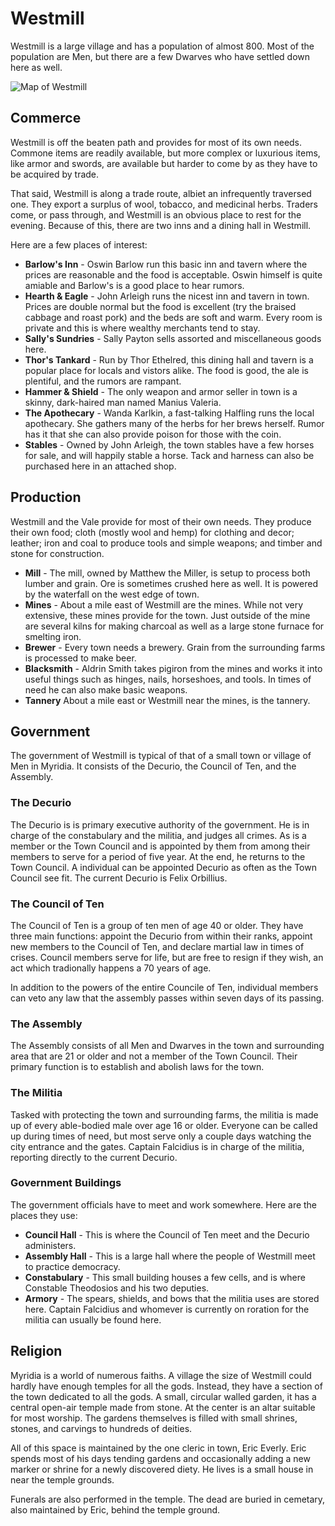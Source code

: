 # Westmill

Westmill is a large village and has a population of almost 800. Most of the population are Men, but there are a few Dwarves who have settled down here as well.

![Map of Westmill](westmill.png)

## Commerce

Westmill is off the beaten path and provides for most of its own needs. Commone items are readily available, but more complex or luxurious items, like armor and swords, are available but harder to come by as they have to be acquired by trade.

That said, Westmill is along a trade route, albiet an infrequently traversed one. They export a surplus of wool, tobacco, and medicinal herbs. Traders come, or pass through, and Westmill is an obvious place to rest for the evening. Because of this, there are two inns and a dining hall in Westmill.

Here are a few places of interest:

  - **Barlow's Inn** - Oswin Barlow run this basic inn and tavern where the prices are reasonable and the
    food is acceptable. Oswin himself is quite amiable and Barlow's is a good place to hear rumors.
  - **Hearth & Eagle** - John Arleigh runs the nicest inn and tavern in town. Prices are double normal but
    the food is excellent (try the braised cabbage and roast pork) and the beds are soft and warm. Every room
    is private and this is where wealthy merchants tend to stay.
  - **Sally's Sundries** - Sally Payton sells assorted and miscellaneous goods here.
  - **Thor's Tankard** - Run by Thor Ethelred, this dining hall and tavern is a popular place for locals and
    vistors alike. The food is good, the ale is plentiful, and the rumors are rampant.
  - **Hammer & Shield** - The only weapon and armor seller in town is a skinny, dark-haired man named Manius
    Valeria.
  - **The Apothecary** - Wanda Karlkin, a fast-talking Halfling runs the local apothecary. She gathers many of
    the herbs for her brews herself. Rumor has it that she can also provide poison for those with the coin.
  - **Stables** - Owned by John Arleigh, the town stables have a few horses for sale, and will happily stable
    a horse. Tack and harness can also be purchased here in an attached shop.

## Production

Westmill and the Vale provide for most of their own needs. They produce their own food; cloth (mostly wool and hemp)
for clothing and decor; leather; iron and coal to produce tools and simple weapons; and timber and stone for
construction.

  - **Mill** - The mill, owned by Matthew the Miller, is setup to process both lumber and grain. Ore is
    sometimes crushed here as well. It is powered by the waterfall on the west edge of town.
  - **Mines** - About a mile east of Westmill are the mines. While not very extensive, these mines provide
    for the town. Just outside of the mine are several kilns for making charcoal as well as a large stone furnace
    for smelting iron.
  - **Brewer** - Every town needs a brewery. Grain from the surrounding farms is processed to make beer.
  - **Blacksmith** - Aldrin Smith takes pigiron from the mines and works it into useful things such as hinges,
    nails, horseshoes, and tools. In times of need he can also make basic weapons.
  - **Tannery** About a mile east or Westmill near the mines, is the tannery.

## Government

The government of Westmill is typical of that of a small town or village of Men in Myridia. It consists of the
Decurio, the Council of Ten, and the Assembly.

### The Decurio

The Decurio is is primary executive authority of the government. He is in charge of the constabulary and the militia,
and judges all crimes. As is a member or the Town Council and is appointed by them from among their members to serve
for a period of five year. At the end, he returns to the Town Council. A individual can be appointed Decurio as often
as the Town Council see fit. The current Decurio is Felix Orbillius.

### The Council of Ten

The Council of Ten is a group of ten men of age 40 or older. They have three main functions: appoint the Decurio from
within their ranks, appoint new members to the Council of Ten, and declare martial law in times of crises. Council
members serve for life, but are free to resign if they wish, an act which tradionally happens a 70 years of age.

In addition to the powers of the entire Councile of Ten, individual members can veto any law that the assembly passes
within seven days of its passing.

### The Assembly

The Assembly consists of all Men and Dwarves in the town and surrounding area that are 21 or older and not a member of
the Town Council. Their primary function is to establish and abolish laws for the town.

### The Militia

Tasked with protecting the town and surrounding farms, the militia is made up of every able-bodied male over age 16 or
older. Everyone can be called up during times of need, but most serve only a couple days watching the city entrance and
the gates. Captain Falcidius is in charge of the militia, reporting directly to the current Decurio.

### Government Buildings

The government officials have to meet and work somewhere. Here are the places they use:

  - **Council Hall** - This is where the Council of Ten meet and the Decurio administers.
  - **Assembly Hall** - This is a large hall where the people of Westmill meet to practice democracy.
  - **Constabulary** - This small building houses a few cells, and is where Constable Theodosios and his two deputies.
  - **Armory** - The spears, shields, and bows that the militia uses are stored here. Captain Falcidius and whomever
    is currently on roration for the militia can usually be found here.

## Religion

Myridia is a world of numerous faiths. A village the size of Westmill could hardly have enough temples for all the gods.
Instead, they have a section of the town dedicated to all the gods. A small, circular walled garden, it has a central
open-air temple made from stone. At the center is an altar suitable for most worship. The gardens themselves is filled
with small shrines, stones, and carvings to hundreds of deities.

All of this space is maintained by the one cleric in town, Eric Everly. Eric spends most of his days tending gardens and
occasionally adding a new marker or shrine for a newly discovered diety. He lives is a small house in near the temple
grounds.

Funerals are also performed in the temple. The dead are buried in cemetary, also maintained by Eric, behind the temple
ground.
